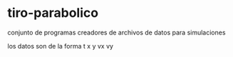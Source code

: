 # tiro-parabolico

conjunto de programas creadores de archivos de datos para simulaciones

los datos son de la forma 
t x y vx vy
